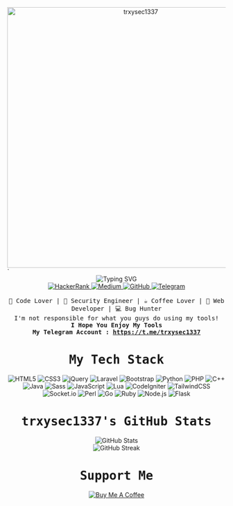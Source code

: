 <div align="center">
  <img src="https://media1.tenor.com/m/r5QGI5jCbAcAAAAC/houtarou-oreki-hyouka.gif" alt="trxysec1337" width="600"/>
</div>                                    `
 </pre>
</div><div align="center">
 <img
   src="https://readme-typing-svg.herokuapp.com?font=monospace&color=ffff&center=true&width=600&duration=1240&pause=2800&lines=Software+Engineering+and+Security+Engineer;I+Love+Security+:%3E"
   alt="Typing SVG" />
</div><div align="center">
  <a href="https://www.hackerrank.com/trxysec1337">
    <img src="https://img.shields.io/badge/-Hackerrank-2EC866?style=for-the-badge&logo=HackerRank&logoColor=white" alt="HackerRank" />
  </a>
  <a href="https://medium.com/@trxysec1337">
    <img src="https://img.shields.io/badge/Medium-12100E?style=for-the-badge&logo=medium&logoColor=white" alt="Medium" />
  </a>
  <a href="https://github.com/trxysec1337">
    <img src="https://img.shields.io/badge/github-%23121011.svg?style=for-the-badge&logo=github&logoColor=white" alt="GitHub" />
  </a>
  <a href="https://t.me/trxysec1337">
    <img src="https://img.shields.io/badge/Telegram-2CA5E0?style=for-the-badge&logo=telegram&logoColor=white" alt="Telegram" />
  </a>
</div><br><div align="center">
<samp>
 🖖 Code Lover | 🔐 Security Engineer | ☕ Coffee Lover | 🌵 Web Developer | 💻 Bug Hunter
</samp>
<br>
<samp>
 <div>I'm not responsible for what you guys do using my tools!</div>
 <b>I Hope You Enjoy My Tools</b>
 <br>
 <b>My Telegram Account : <a href="https://t.me/trxysec1337">https://t.me/trxysec1337</a></b>
</samp>
</div><div align="center">
 <samp><h1>My Tech Stack</h1></samp>
</div><div align="center">
  <img src="https://img.shields.io/badge/-HTML5-%23E44D27?style=flat-square&logo=html5&logoColor=ffffff" alt="HTML5" />
  <img src="https://img.shields.io/badge/-CSS3-%231572B6?style=flat-square&logo=css3&logoColor=white" alt="CSS3" />
  <img src="https://img.shields.io/badge/jQuery-0769AD?style=flat-square&logo=jquery&logoColor=white" alt="jQuery" />
  <img src="https://img.shields.io/badge/Laravel-FF2D20?style=flat-square&logo=laravel&logoColor=white" alt="Laravel" />
  <img src="https://img.shields.io/badge/Bootstrap-563D7C?style=flat-square&logo=bootstrap&logoColor=white" alt="Bootstrap" />
  <img src="https://img.shields.io/badge/Python-3776AB?style=flat-square&logo=python&logoColor=white" alt="Python" />
  <img src="https://img.shields.io/badge/PHP-777BB4?style=flat-square&logo=php&logoColor=white" alt="PHP" />
  <img src="https://img.shields.io/badge/C%2B%2B-00599C?style=flat-square&logo=c%2B%2B&logoColor=white" alt="C++" />
  <img src="https://img.shields.io/badge/Java-ED8B00?style=flat-square&logo=java&logoColor=white" alt="Java" />
  <img src="https://img.shields.io/badge/Sass-CC6699?style=flat-square&logo=sass&logoColor=white" alt="Sass" />
  <img src="https://img.shields.io/badge/JavaScript-F7DF1E?style=flat-square&logo=javascript&logoColor=black" alt="JavaScript" />
  <img src="https://img.shields.io/badge/Lua-2C2D72?style=flat-square&logo=lua&logoColor=white" alt="Lua" />
  <img src="https://img.shields.io/badge/CodeIgniter-EF4223?style=flat-square&logo=codeIgniter&logoColor=white" alt="CodeIgniter" />
  <img src="https://img.shields.io/badge/TailwindCSS-38B2AC?style=flat-square&logo=tailwind-css&logoColor=white" alt="TailwindCSS" />
  <img src="https://img.shields.io/badge/Socket.io-black?style=flat-square&logo=socket.io&logoColor=white" alt="Socket.io" />
  <img src="https://img.shields.io/badge/Perl-39457E?style=flat-square&logo=perl&logoColor=white" alt="Perl" />
  <img src="https://img.shields.io/badge/Go-00ADD8?style=flat-square&logo=go&logoColor=white" alt="Go" />
  <img src="https://img.shields.io/badge/Ruby-CC342D?style=flat-square&logo=ruby&logoColor=white" alt="Ruby" />
  <img src="https://img.shields.io/badge/Node.js-43853D?style=flat-square&logo=node.js&logoColor=white" alt="Node.js" />
  <img src="https://img.shields.io/badge/Flask-000000?style=flat-square&logo=flask&logoColor=white" alt="Flask" />
</div><div align="center">
 <samp><h1>trxysec1337's GitHub Stats</h1></samp>
</div><div align="center">
 <img src="https://github-readme-stats.vercel.app/api?username=trxysec1337&show_icons=true&theme=radical" alt="GitHub Stats" />
 <br>
 <img src="https://github-readme-streak-stats.herokuapp.com/?user=trxysec1337&theme=radical" alt="GitHub Streak" />
</div><div align="center">
 <samp><h1>Support Me</h1></samp>
 <a href="https://www.buymeacoffee.com/trxysec1337">
   <img src="https://img.buymeacoffee.com/button-api/?text=Buy%20me%20a%20coffee&emoji=☕&slug=trxysec1337&button_colour=FFDD00&font_colour=000000&font_family=Comic&outline_colour=000000&coffee_colour=ffffff" alt="Buy Me A Coffee" />
 </a>
</samp>
</div>
